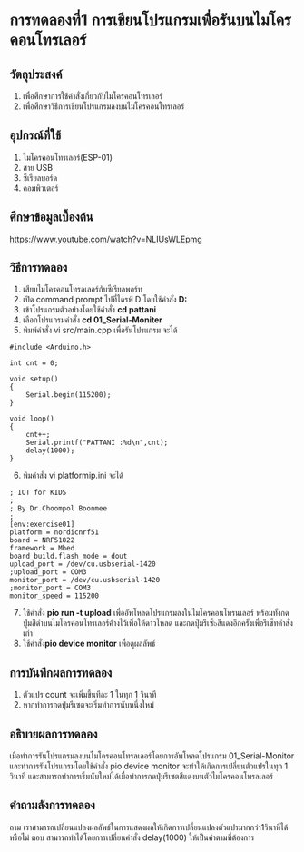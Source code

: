 # การทดลองที่1 การเขียนโปรแกรมเพื่อรันบนไมโครคอนโทรเลอร์

## วัตถุประสงค์
1. เพื่อศึกษาการใช้คำสั่งเกี่ยวกับไมโครคอนโทรเลอร์
2. เพื่อศึกษาวิธีการเขียนโปรแกรมลงบนไมโครคอนโทรเลอร์

## อุปกรณ์ที่ใช้

1. ไมโครคอนโทรเลอร์(ESP-01)
2. สาย USB
3. ซีเรียลบอร์ด
4. คอมพิวเตอร์

## ศึกษาข้อมูลเบื้องต้น
https://www.youtube.com/watch?v=NLIUsWLEpmg

## วิธีการทดลอง
1. เสียบไมโครคอนโทรลเลอร์กับซีเรียลพอร์ท
2. เปิด command prompt ไปที่ไดรฟ์ D โดยใช้คำสั่ง **D:**
3. เข้าโปรแกรมตัวอย่างโดยใช้คำสั่ง **cd pattani**
4. เลือกโปรแกรมคำสั่ง **cd 01_Serial-Moniter**
5. พิมพ์คำสั่ง vi src/main.cpp เพื่อรันโปรแกรม จะได้  
```
#include <Arduino.h>

int cnt = 0;

void setup()
{
	Serial.begin(115200);
}

void loop()
{
	cnt++;
	Serial.printf("PATTANI :%d\n",cnt);
	delay(1000);
}
```
6. พิมคำสั่ง vi platformip.ini จะได้ 
```
; IOT for KIDS
;
; By Dr.Choompol Boonmee
; 
[env:exercise01]
platform = nordicnrf51
board = NRF51822
framework = Mbed	
board_build.flash_mode = dout
upload_port = /dev/cu.usbserial-1420
;upload_port = COM3
monitor_port = /dev/cu.usbserial-1420
;monitor_port = COM3
monitor_speed = 115200
```
7. ใช้คำสั่ง **pio run -t upload** เพื่ออัพโหลดโปรแกรมลงในไมโครคอนโทรนเลอร์ พร้อมทั้งกดปุ่มสีดำบนไมโครคอนโทรเลอร์ค้างไว้เพื่อให้ดาวโหลด และกดปุ่มรีเซ็๖สีแดงอีกครั้งเพื่อรีเซ็ทคำสั่งเก่า
8. ใช้คำสั่ง**pio device monitor** เพื่อดูผลลัพธ์

## การบันทึกผลการทดลอง
1. ตัวแปร count จะเพิ่มขึ้นทีละ 1 ในทุก 1 วินาที
2. หากทำการกดปุ่มรีเซตจะเริ่มทำการนับหนึ่งใหม่

## อธิบายผลการทดลอง
เมื่อทำการรันโปรแกรมลงบนไมโครคอนโทรลเลอร์โดยการอัพโหลดโปรแกรม 01_Serial-Monitor และทำการรันโปรแกรมโดยใช้คำสั่ง pio device monitor จะทำให้เกิดการเปลี่ยนตัวแปรในทุก 1 วินาที และสามารถทำการเริ่มนับใหม่ได้เมื่อทำการกดปุ่มรีเซตสีแดงบนตัวไมโครคอนโทรลเลอร์

## คำถามลังการทดลอง
ถาม เราสามารถเปลี่ยนแปลงผลลัพธ์ในการแสดงผลให้เกิดการเปลี่ยนแปลงตัวแปรมากกว่า1วินาทีได้หรือไม่
ตอบ สามารถทำได้โดยการเปลี่ยนคำสั่ง delay(1000) ให้เป็นค่าตามที่ต้องการ
